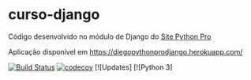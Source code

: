 # curso-django
Código desenvolvido no módulo de Django do [Site Python Pro](www.python.pro.br)

Aplicação disponível em https://diegopythonprodjango.herokuapp.com/

[![Build Status](https://travis-ci.org/pythonprobr/curso-django.svg?branch=master)](https://travis-ci.org/pythonprobr/curso-django)
[![codecov](https://codecov.io/gh/pythonprobr/curso-django/branch/master/graph/badge.svg)](https://codecov.io/gh/pythonprobr/curso-django)
[![Updates]
[![Python 3]
